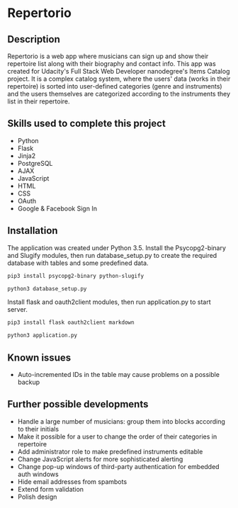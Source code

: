 # Repertorio

## Description

Repertorio is a web app where musicians can sign up and show their repertoire list along with their biography and contact info.
This app was created for Udacity's Full Stack Web Developer nanodegree's Items Catalog project.
It is a complex catalog system, where the users' data (works in their repertoire) is sorted into user-defined categories (genre and instruments) and the users themselves are categorized according to the instruments they list in their repertoire.

## Skills used to complete this project

- Python
- Flask
- Jinja2
- PostgreSQL
- AJAX
- JavaScript
- HTML
- CSS
- OAuth
- Google & Facebook Sign In

## Installation

The application  was created under Python 3.5. 
Install the Psycopg2-binary and Slugify modules, then run database_setup.py to create the required database with tables and some predefined data.

```bash
pip3 install psycopg2-binary python-slugify

python3 database_setup.py
```
Install flask and oauth2client modules, then run application.py to start server.

```bash
pip3 install flask oauth2client markdown

python3 application.py
```

## Known issues

- Auto-incremented IDs in the table may cause problems on a possible backup

## Further possible developments

- Handle a large number of musicians: group them into blocks according to their initials
- Make it possible for a user to change the order of their categories in repertoire
- Add administrator role to make predefined instruments editable
- Change JavaScript alerts for more sophisticated alerting
- Change pop-up windows of third-party authentication for embedded auth windows
- Hide email addresses from spambots
- Extend form validation
- Polish design
